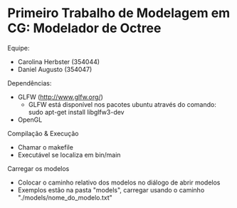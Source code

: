 Primeiro Trabalho de Modelagem em CG: Modelador de Octree
=========================================================
Equipe: 
* Carolina Herbster (354044)
* Daniel Augusto (354047)

Dependências:
* GLFW (http://www.glfw.org/)
	* GLFW está disponível nos pacotes ubuntu através do comando: sudo apt-get install libglfw3-dev
* OpenGL

Compilação & Execução
* Chamar o makefile
* Executável se localiza em bin/main

Carregar os modelos 
* Colocar o caminho relativo dos modelos no diálogo de abrir modelos
* Exemplos estão na pasta "models", carregar usando o caminho "./models/nome_do_modelo.txt"
